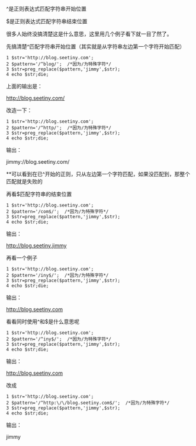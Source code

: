 ^是正则表达式匹配字符串开始位置

$是正则表达式匹配字符串结束位置

很多人始终没搞清楚这是什么意思，这里用几个例子看下就一目了然了。

先搞清楚^匹配字符串开始位置（其实就是从字符串左边第一个字符开始匹配）

```
1 $str='http://blog.seetiny.com';
2 $pattern='/^blog/';  /*因为/为特殊字符*/
3 $str=preg_replace($pattern,'jimmy',$str);
4 echo $str;die;
```

上面的输出是：

http://blog.seetiny.com/

改造一下：

```
1 $str='http://blog.seetiny.com';
2 $pattern='/^http/';  /*因为/为特殊字符*/
3 $str=preg_replace($pattern,'jimmy',$str);
4 echo $str;die;
```

输出：

jimmy://blog.seetiny.com/

**可以看到在已^开始的正则，只从左边第一个字符匹配，如果没匹配到，那整个匹配就是失败的

 

再看$匹配字符串的结束位置

```
1 $str='http://blog.seetiny.com';
2 $pattern='/com$/';  /*因为/为特殊字符*/
3 $str=preg_replace($pattern,'jimmy',$str);
4 echo $str;die;
```

输出：

http://blog.seetiny.jimmy

再看一个例子

```
1 $str='http://blog.seetiny.com';
2 $pattern='/iny$/';  /*因为/为特殊字符*/
3 $str=preg_replace($pattern,'jimmy',$str);
4 echo $str;die;
```

输出：

http://blog.seetiny.com

 

看看同时使用^和$是什么意思呢

```
1 $str='http://blog.seetiny.com';
2 $pattern='/^iny$/';  /*因为/为特殊字符*/
3 $str=preg_replace($pattern,'jimmy',$str);
4 echo $str;die;
```

输出：

http://blog.seetiny.com

改成

```
1 $str='http://blog.seetiny.com';
2 $pattern='/^http:\/\/blog.seetiny.com$/';  /*因为/为特殊字符*/
3 $str=preg_replace($pattern,'jimmy',$str);
4 echo $str;die;
```

输出：

jimmy